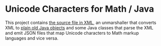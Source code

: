 # Unicode Characters for Math / Java

This project contains [the source file in XML](https://github.com/digitalheir/mathy-unicode-characters/blob/master/java/src/main/resources/unicode.xml), an unmarshaller that converts XML to [plain old Java objects](https://en.wikipedia.org/wiki/Plain_old_Java_object) and some Java classes that parse the XML and emit JSON files that map Unicode characters to Math markup languages and vice versa.
